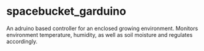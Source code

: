 # spacebucket_garduino

An adruino based controller for an enclosed growing environment.
Monitors environment temperature, humidity, as well as soil moisture and regulates accordingly.
